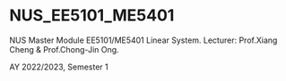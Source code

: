 # NUS_EE5101_ME5401
NUS Master Module EE5101/ME5401 Linear System. Lecturer: Prof.Xiang Cheng & Prof.Chong-Jin Ong.

AY 2022/2023, Semester 1
